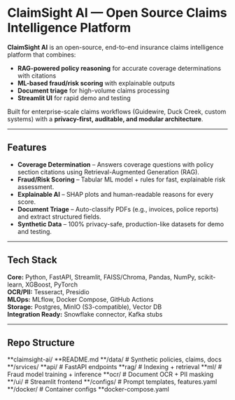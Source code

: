 # ClaimSight AI — Open Source Claims Intelligence Platform

**ClaimSight AI** is an open-source, end-to-end insurance claims intelligence platform that combines:
- **RAG-powered policy reasoning** for accurate coverage determinations with citations
- **ML-based fraud/risk scoring** with explainable outputs
- **Document triage** for high-volume claims processing
- **Streamlit UI** for rapid demo and testing

Built for enterprise-scale claims workflows (Guidewire, Duck Creek, custom systems) with a **privacy-first, auditable, and modular architecture**.

---

## Features
- **Coverage Determination** – Answers coverage questions with policy section citations using Retrieval-Augmented Generation (RAG).
- **Fraud/Risk Scoring** – Tabular ML model + rules for fast, explainable risk assessment.
- **Explainable AI** – SHAP plots and human-readable reasons for every score.
- **Document Triage** – Auto-classify PDFs (e.g., invoices, police reports) and extract structured fields.
- **Synthetic Data** – 100% privacy-safe, production-like datasets for demo and testing.

---

## Tech Stack
**Core:** Python, FastAPI, Streamlit, FAISS/Chroma, Pandas, NumPy, scikit-learn, XGBoost, PyTorch  
**OCR/PII:** Tesseract, Presidio  
**MLOps:** MLflow, Docker Compose, GitHub Actions  
**Storage:** Postgres, MinIO (S3-compatible), Vector DB  
**Integration Ready:** Snowflake connector, Kafka stubs

---

## Repo Structure
**claimsight-ai/
**README.md
**/data/ # Synthetic policies, claims, docs
**/srvices/
**api/ # FastAPI endpoints
**rag/ # Indexing + retrieval
**ml/ # Fraud model training + inference
**ocr/ # Document OCR + PII masking
**/ui/ # Streamlit frontend
**/configs/ # Prompt templates, features.yaml
**/docker/ # Container configs
**docker-compose.yaml
